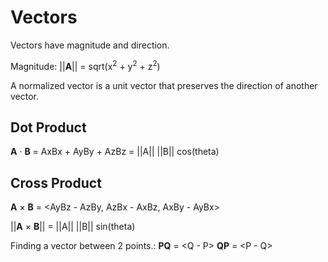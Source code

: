 # Vectors

Vectors have magnitude and direction.

Magnitude: ||**A**|| = sqrt(x<sup>2</sup> + y<sup>2</sup> + z<sup>2</sup>)

A normalized vector is a unit vector that preserves the direction of
another vector.

## Dot Product

**A** · **B** = AxBx + AyBy + AzBz = ||A|| ||B|| cos(theta)

## Cross Product

**A** × **B** = <AyBz - AzBy, AzBx - AxBz, AxBy - AyBx>

||**A** × **B**|| = ||A|| ||B|| sin(theta)

Finding a vector between 2 points.:
**PQ** = <Q - P>
**QP** = <P - Q>
